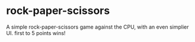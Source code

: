 # rock-paper-scissors
A simple rock-paper-scissors game against the CPU, with an even simplier UI. first to 5 points wins!